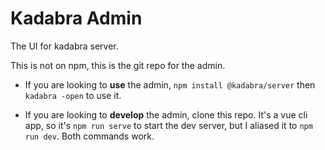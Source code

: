 # Kadabra Admin

The UI for kadabra server.

This is not on npm, this is the git repo for the admin. 

- If you are looking to **use** the admin, `npm install @kadabra/server` then `kadabra -open` to use it. 

- If you are looking to **develop** the admin, clone this repo. It's a vue cli app, so it's `npm run serve` to start the dev server, but I aliased it to `npm run dev`. Both commands work.
